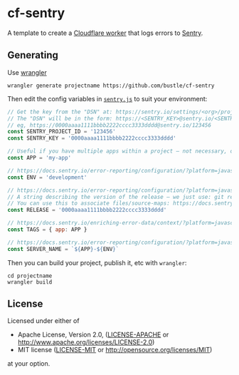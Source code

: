 # cf-sentry

A template to create a [Cloudflare worker](https://www.cloudflare.com/products/cloudflare-workers/)
that logs errors to [Sentry](https://sentry.io).

## Generating

Use [wrangler](https://github.com/cloudflare/wrangler)

```
wrangler generate projectname https://github.com/bustle/cf-sentry
```

Then edit the config variables in [`sentry.js`](https://github.com/bustle/cf-sentry/blob/master/sentry.js)
to suit your environment:

```js
// Get the key from the "DSN" at: https://sentry.io/settings/<org>/projects/<project>/keys/
// The "DSN" will be in the form: https://<SENTRY_KEY>@sentry.io/<SENTRY_PROJECT_ID>
// eg, https://0000aaaa1111bbbb2222cccc3333dddd@sentry.io/123456
const SENTRY_PROJECT_ID = '123456'
const SENTRY_KEY = '0000aaaa1111bbbb2222cccc3333dddd'

// Useful if you have multiple apps within a project – not necessary, only used in TAGS and SERVER_NAME below
const APP = 'my-app'

// https://docs.sentry.io/error-reporting/configuration/?platform=javascript#environment
const ENV = 'development'

// https://docs.sentry.io/error-reporting/configuration/?platform=javascript#release
// A string describing the version of the release – we just use: git rev-parse --verify HEAD
// You can use this to associate files/source-maps: https://docs.sentry.io/cli/releases/#upload-files
const RELEASE = '0000aaaa1111bbbb2222cccc3333dddd'

// https://docs.sentry.io/enriching-error-data/context/?platform=javascript#tagging-events
const TAGS = { app: APP }

// https://docs.sentry.io/error-reporting/configuration/?platform=javascript#server-name
const SERVER_NAME = `${APP}-${ENV}`
```

Then you can build your project, publish it, etc with `wrangler`:
```
cd projectname
wrangler build
```

## License

Licensed under either of

- Apache License, Version 2.0, ([LICENSE-APACHE](LICENSE-APACHE) or http://www.apache.org/licenses/LICENSE-2.0)
- MIT license ([LICENSE-MIT](LICENSE-MIT) or http://opensource.org/licenses/MIT)

at your option.
